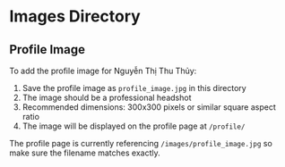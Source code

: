 # Images Directory

## Profile Image
To add the profile image for Nguyễn Thị Thu Thủy:

1. Save the profile image as `profile_image.jpg` in this directory
2. The image should be a professional headshot
3. Recommended dimensions: 300x300 pixels or similar square aspect ratio
4. The image will be displayed on the profile page at `/profile/`

The profile page is currently referencing `/images/profile_image.jpg` so make sure the filename matches exactly.